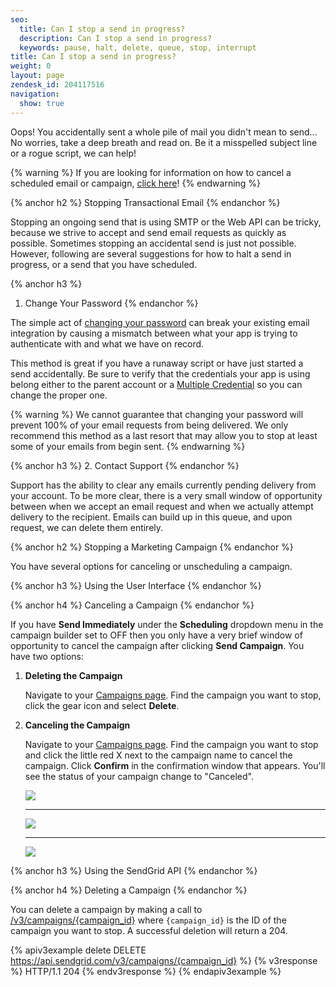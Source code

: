 ```yaml
---
seo:
  title: Can I stop a send in progress?
  description: Can I stop a send in progress?
  keywords: pause, halt, delete, queue, stop, interrupt
title: Can I stop a send in progress?
weight: 0
layout: page
zendesk_id: 204117516
navigation:
  show: true
---
```


Oops! You accidentally sent a whole pile of mail you didn't mean to send... No worries, take a deep breath and read on. Be it a misspelled subject line or a rogue script, we can help!

{% warning %}
If you are looking for information on how to cancel a scheduled email or campaign, [click here]({{root_url}}/Classroom/Send/When_Emails_Are_Sent/can_i_stop_a_scheduled_send.html)!
{% endwarning %}

{% anchor h2 %}
Stopping Transactional Email
{% endanchor %}

Stopping an ongoing send that is using SMTP or the Web API can be tricky, because we strive to accept and send email requests as quickly as possible. Sometimes stopping an accidental send is just not possible. However, following are several suggestions for how to halt a send in progress, or a send that you have scheduled.

{% anchor h3 %}
1. Change Your Password
{% endanchor %}

The simple act of [changing your password](https://app.sendgrid.com/settings/account) can break your existing email integration by causing a mismatch between what your app is trying to authenticate with and what we have on record.  

This method is great if you have a runaway script or have just started a send accidentally. Be sure to verify that the credentials your app is using belong either to the parent account or a [Multiple Credential](https://app.sendgrid.com/settings/credentials) so you can change the proper one.

{% warning %}
We cannot guarantee that changing your password will prevent 100% of your email requests from being delivered. We only recommend this method as a last resort that may allow you to stop at least some of your emails from begin sent.
{% endwarning %}

{% anchor h3 %}
2. Contact Support
{% endanchor %}

Support has the ability to clear any emails currently pending delivery from your account. To be more clear, there is a very small window of opportunity between when we accept an email request and when we actually attempt delivery to the recipient. Emails can build up in this queue, and upon request, we can delete them entirely.

{% anchor h2 %}
Stopping a Marketing Campaign
{% endanchor %}

You have several options for canceling or unscheduling a campaign.

{% anchor h3 %}
Using the User Interface
{% endanchor %}

{% anchor h4 %}
Canceling a Campaign
{% endanchor %}

If you have **Send Immediately** under the **Scheduling** dropdown menu in the campaign builder set to OFF then you only have a very brief window of opportunity to cancel the campaign after clicking **Send Campaign**. You have two options:

1. **Deleting the Campaign**

    Navigate to your [Campaigns page](https://sendgrid.com/marketing_campaigns/ui/campaigns). Find the campaign you want to stop, click the gear icon and select **Delete**.

2. **Canceling the Campaign**

    Navigate to your [Campaigns page](https://sendgrid.com/marketing_campaigns/ui/campaigns). Find the campaign you want to stop and click the little red X next to the campaign name to cancel the campaign. Click **Confirm** in the confirmation window that appears. You'll see the status of your campaign change to "Canceled".

    ![]({{root_url}}/images/cancel_campaign_1.png)

    *****

    ![]({{root_url}}/images/cancel_campaign_2.png)

    *****

    ![]({{root_url}}/images/cancel_campaign_3.png)

{% anchor h3 %}
Using the SendGrid API
{% endanchor %}

{% anchor h4 %}
Deleting a Campaign
{% endanchor %}

You can delete a campaign by making a call to [/v3/campaigns/{campaign_id}]({{root_url}}/API_Reference/Web_API_v3/Marketing_Campaigns/campaigns.html#Delete-a-Campaign-DELETE) where `{campaign_id}` is the ID of the campaign you want to stop. A successful deletion will return a 204.

{% apiv3example delete DELETE https://api.sendgrid.com/v3/campaigns/{campaign_id} %}
{% v3response %}
  HTTP/1.1 204
{% endv3response %}
{% endapiv3example %}
